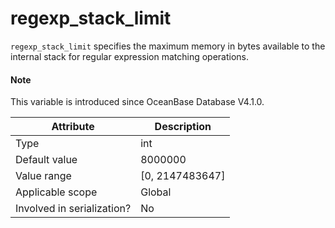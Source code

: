 # regexp_stack_limit

`regexp_stack_limit` specifies the maximum memory in bytes available to the internal stack for regular expression matching operations. 

<main id="notice" type='explain'>
<h4>Note</h4>
<p>This variable is introduced since OceanBase Database V4.1.0. </p>
</main>

| **Attribute** | **Description** |
|---------------|------------------------------------------|
| Type | int |
| Default value | 8000000 |
| Value range | \[0, 2147483647] |
| Applicable scope | Global |
| Involved in serialization? | No |
